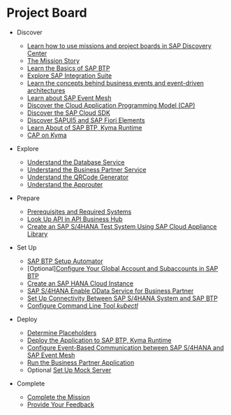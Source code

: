 # Project Board

<!-- disco-toc-start -->

- Discover
  - [Learn how to use missions and project boards in SAP Discovery Center](./discover/how-to-use-missions/README.md)
  - [The Mission Story](discover/business-story/README.md)
  - [Learn the Basics of SAP BTP](discover/btp-basics/README.md)
  - [Explore SAP Integration Suite](./discover/sap-integration-suite/README.md)
  - [Learn the concepts behind business events and event-driven architectures](./discover/event-driven-architecture/README.md)
  - [Learn about SAP Event Mesh](./discover/sap-event-mesh/README.md)
  - [Discover the Cloud Application Programming Model (CAP)](./discover/discover-cap/README.md)
  - [Discover the SAP Cloud SDK](./discover/discover-sap-cloud-sdk/README.md)
  - [Discover SAPUI5 and SAP Fiori Elements](./discover/ui5-fiori-elements-business-app-studio-launchpad/README.md)
  - [Learn About of SAP BTP, Kyma Runtime](discover/kyma-basics/README.md)
  - [CAP on Kyma](discover/cap-on-kyma/README.md)
  
- Explore
  - [Understand the Database Service](explore/db-service/README.md)
  - [Understand the Business Partner Service](explore/bp-service/README.md)
  - [Understand the QRCode Generator](explore/qrcodegenerator/README.md)
  - [Understand the Approuter](explore/approuter/README.md)
  
- Prepare
  - [Prerequisites and Required Systems](prepare/prerequisites/README.md)
  - [Look Up API in API Business Hub](prepare/explore-apis-and-events/README.md)
  - [Create an SAP S/4HANA Test System Using SAP Cloud Appliance Library](prepare/cal/README.md)
  
- Set Up
  - [SAP BTP Setup Automator](set%20up/btp-setup-automator/README.md)
  - [Optional][Configure Your Global Account and Subaccounts in SAP BTP](set%20up/configure-account/README.md)
  - [Create an SAP HANA Cloud Instance](set%20up/hana/README.md)
  - [SAP S/4HANA Enable OData Service for Business Partner](set%20up/s4h-setup/README.md)
  - [Set Up Connectivity Between SAP S/4HANA System and SAP BTP](set%20up/connectivity/README.md)
  - [Configure Command Line Tool *kubectl*](set%20up/kubeconfig-setup/README.md)
  
- Deploy
  - [Determine Placeholders](deploy/prepare-deployment/README.md)
  - [Deploy the Application to SAP BTP, Kyma Runtime](deploy/deploy/README.md)
  - [Configure Event-Based Communication between SAP S/4HANA and SAP Event Mesh](deploy/configure-channel/README.md)
  - [Run the Business Partner Application](deploy/run-the-scenario/README.md)
  - Optional [Set Up Mock Server](deploy/setup-mock/README.md)
  
- Complete
  - [Complete the Mission](complete/complete-mission/README.md)
  - [Provide Your Feedback](complete/give-feedback/README.md)

<!-- disco-toc-end -->
